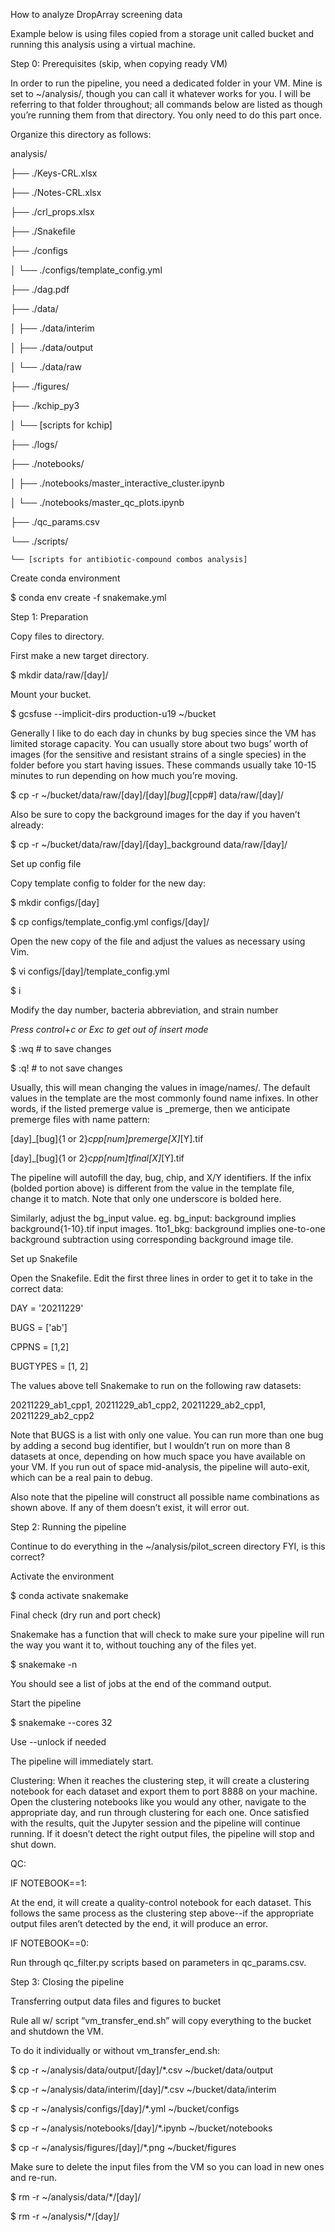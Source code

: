 How to analyze DropArray screening data


Example below is using files copied from a storage unit called bucket and running this analysis using a virtual machine.


Step 0: Prerequisites (skip, when copying ready VM)

In order to run the pipeline, you need a dedicated folder in your VM. Mine is set to ~/analysis/, though you can call it whatever works for you. I will be referring to that folder throughout; all commands below are listed as though you’re running them from that directory. You only need to do this part once.


Organize this directory as follows:

analysis/

├── ./Keys-CRL.xlsx

├── ./Notes-CRL.xlsx

├── ./crl_props.xlsx

├── ./Snakefile

├── ./configs

│   └── ./configs/template_config.yml

├── ./dag.pdf

├── ./data/

│   ├── ./data/interim

│   ├── ./data/output

│   └── ./data/raw

├── ./figures/

├── ./kchip_py3

│   └── [scripts for kchip]

├── ./logs/

├── ./notebooks/

│   ├── ./notebooks/master_interactive_cluster.ipynb

│   └── ./notebooks/master_qc_plots.ipynb

├── ./qc_params.csv

└── ./scripts/

    └── [scripts for antibiotic-compound combos analysis]
    

Create conda environment

$ conda env create -f snakemake.yml


Step 1: Preparation

Copy files to directory. 


First make a new target directory.

$ mkdir data/raw/[day]/


Mount your bucket.

$ gcsfuse --implicit-dirs production-u19 ~/bucket


Generally I like to do each day in chunks by bug species since the VM has limited storage capacity. You can usually store about two bugs’ worth of images (for the sensitive and resistant strains of a single species) in the folder before you start having issues. These commands usually take 10-15 minutes to run depending on how much you’re moving.

$ cp -r ~/bucket/data/raw/[day]/[day]_[bug]_[cpp#] data/raw/[day]/


Also be sure to copy the background images for the day if you haven’t already:

$ cp -r ~/bucket/data/raw/[day]/[day]_background data/raw/[day]/

Set up config file

Copy template config to folder for the new day:

$ mkdir configs/[day]

$ cp configs/template_config.yml configs/[day]/



Open the new copy of the file and adjust the values as necessary using Vim.  

$ vi configs/[day]/template_config.yml

$ i 

Modify the day number, bacteria abbreviation, and strain number

*Press control+c or Exc to get out of insert mode*

$ :wq # to save changes

$ :q! # to not save changes


Usually, this will mean changing the values in image/names/. The default values in the template are the most commonly found name infixes. In other words, if the listed premerge value is _premerge, then we anticipate premerge files with name pattern: 

[day]_[bug]{1 or 2}_cpp[num]_premerge_[X]_[Y].tif

[day]_[bug]{1 or 2}_cpp[num]_tfinal_[X]_[Y].tif

The pipeline will autofill the day, bug, chip, and X/Y identifiers. If the infix (bolded portion above) is different from the value in the template file, change it to match. Note that only one underscore is bolded here. 


Similarly, adjust the bg_input value. eg. bg_input: background implies background{1-10}.tif input images. 1to1_bkg: background implies one-to-one background subtraction using corresponding background image tile. 

Set up Snakefile

Open the Snakefile. Edit the first three lines in order to get it to take in the correct data: 

DAY = '20211229' 

BUGS = ['ab']

CPPNS = [1,2]

BUGTYPES = [1, 2]

The values above tell Snakemake to run on the following raw datasets:

20211229_ab1_cpp1, 20211229_ab1_cpp2, 20211229_ab2_cpp1, 20211229_ab2_cpp2


Note that BUGS is a list with only one value. You can run more than one bug by adding a second bug identifier, but I wouldn’t run on more than 8 datasets at once, depending on how much space you have available on your VM. If you run out of space mid-analysis, the pipeline will auto-exit, which can be a real pain to debug. 

Also note that the pipeline will construct all possible name combinations as shown above. If any of them doesn’t exist, it will error out. 


Step 2: Running the pipeline

Continue to do everything in the ~/analysis/pilot_screen directory FYI, is this correct?



Activate the environment

$ conda activate snakemake


Final check (dry run and port check)

Snakemake has a function that will check to make sure your pipeline will run the way you want it to, without touching any of the files yet. 

$ snakemake -n

You should see a list of jobs at the end of the command output.


Start the pipeline

$ snakemake --cores 32

Use --unlock if needed

The pipeline will immediately start. 


Clustering: When it reaches the clustering step, it will create a clustering notebook for each dataset and export them to port 8888 on your machine. Open the clustering notebooks like you would any other, navigate to the appropriate day, and run through clustering for each one. Once satisfied with the results, quit the Jupyter session and the pipeline will continue running. If it doesn’t detect the right output files, the pipeline will stop and shut down. 


QC: 

IF NOTEBOOK==1:

At the end, it will create a quality-control notebook for each dataset. This follows the same process as the clustering step above--if the appropriate output files aren’t detected by the end, it will produce an error.


IF NOTEBOOK==0:

Run through qc_filter.py scripts based on parameters in qc_params.csv.

Step 3: Closing the pipeline

Transferring output data files and figures to bucket

Rule all w/ script “vm_transfer_end.sh” will copy everything to the bucket and shutdown the VM.

To do it individually or without vm_transfer_end.sh:


$ cp -r ~/analysis/data/output/[day]/*.csv ~/bucket/data/output

$ cp -r ~/analysis/data/interim/[day]/*.csv ~/bucket/data/interim

$ cp -r ~/analysis/configs/[day]/*.yml ~/bucket/configs

$ cp -r ~/analysis/notebooks/[day]/*.ipynb ~/bucket/notebooks

$ cp -r ~/analysis/figures/[day]/*.png ~/bucket/figures



Make sure to delete the input files from the VM so you can load in new ones and re-run.


$ rm -r ~/analysis/data/*/[day]/

$ rm -r ~/analysis/*/[day]/
